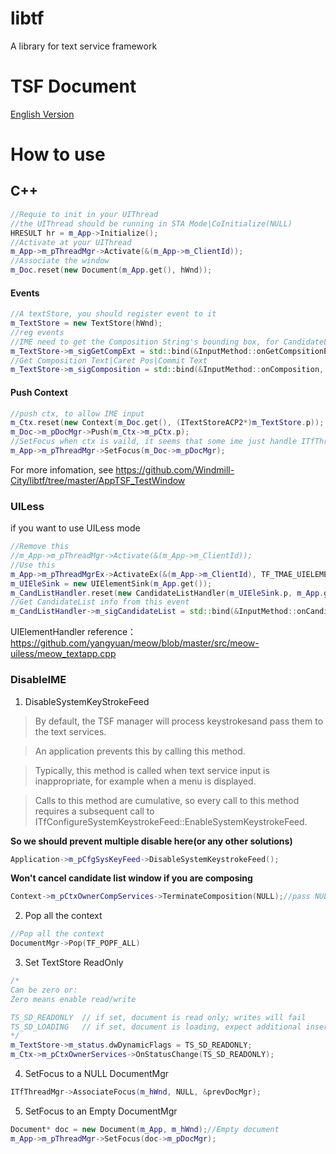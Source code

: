 # libtf
A library for text service framework
# TSF Document
[English Version](https://github.com/Windmill-City/libtf/blob/master/docs/Doc.md) 
# How to use
## C++
```c++
//Requie to init in your UIThread
//the UIThread should be running in STA Mode|CoInitialize(NULL)
HRESULT hr = m_App->Initialize();
//Activate at your UIThread
m_App->m_pThreadMgr->Activate(&(m_App->m_ClientId));
//Associate the window
m_Doc.reset(new Document(m_App.get(), hWnd));
```
#### Events
```c++
//A textStore, you should register event to it
m_TextStore = new TextStore(hWnd);
//reg events
//IME need to get the Composition String's bounding box, for CandidateList Window drawing
m_TextStore->m_sigGetCompExt = std::bind(&InputMethod::onGetCompsitionExt, this, _1, _2);
//Get Composition Text|Caret Pos|Commit Text
m_TextStore->m_sigComposition = std::bind(&InputMethod::onComposition, this, _1, _2);
```
#### Push Context
```c++
//push ctx, to allow IME input
m_Ctx.reset(new Context(m_Doc.get(), (ITextStoreACP2*)m_TextStore.p));
m_Doc->m_pDocMgr->Push(m_Ctx->m_pCtx.p);
//SetFocus when ctx is vaild, it seems that some ime just handle ITfThreadMgrEventSink::OnSetFocus, so when we push context, we need to SetFocus to update their state
m_App->m_pThreadMgr->SetFocus(m_Doc->m_pDocMgr);
```
For more infomation, see https://github.com/Windmill-City/libtf/tree/master/AppTSF_TestWindow
### UILess
if you want to use UILess mode
```c++
//Remove this
//m_App->m_pThreadMgr->Activate(&(m_App->m_ClientId));
//Use this
m_App->m_pThreadMgrEx->ActivateEx(&(m_App->m_ClientId), TF_TMAE_UIELEMENTENABLEDONLY);
m_UIEleSink = new UIElementSink(m_App.get());
m_CandListHandler.reset(new CandidateListHandler(m_UIEleSink.p, m_App.get()));
//Get CandidateList info from this event
m_CandListHandler->m_sigCandidateList = std::bind(&InputMethod::onCandidateList, this, _1);
```
UIElementHandler reference： https://github.com/yangyuan/meow/blob/master/src/meow-uiless/meow_textapp.cpp
### DisableIME
1. DisableSystemKeyStrokeFeed

> By default, the TSF manager will process keystrokesand pass them to the text services.

> An application prevents this by calling this method.

> Typically, this method is called when text service input is inappropriate, for example when a menu is displayed.

> Calls to this method are cumulative, so every call to this method requires a subsequent call to ITfConfigureSystemKeystrokeFeed::EnableSystemKeystrokeFeed.

**So we should prevent multiple disable here(or any other solutions)**
```c++
Application->m_pCfgSysKeyFeed->DisableSystemKeystrokeFeed();
```

**Won't cancel candidate list window if you are composing**
```c++
Context->m_pCtxOwnerCompServices->TerminateComposition(NULL);//pass NULL to terminate all composition
```
2. Pop all the context
```c++
//Pop all the context
DocumentMgr->Pop(TF_POPF_ALL)
```
3. Set TextStore ReadOnly
```c++
/*
Can be zero or:
Zero means enable read/write

TS_SD_READONLY  // if set, document is read only; writes will fail
TS_SD_LOADING   // if set, document is loading, expect additional inserts
*/
m_TextStore->m_status.dwDynamicFlags = TS_SD_READONLY;
m_Ctx->m_pCtxOwnerServices->OnStatusChange(TS_SD_READONLY);
```
4. SetFocus to a NULL DocumentMgr
```c++
ITfThreadMgr->AssociateFocus(m_hWnd, NULL, &prevDocMgr);
```
5. SetFocus to an Empty DocumentMgr
```c++
Document* doc = new Document(m_App, m_hWnd);//Empty document
m_App->m_pThreadMgr->SetFocus(doc->m_pDocMgr);
```
